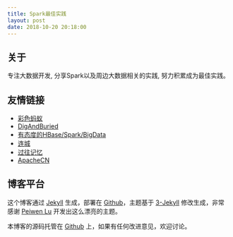```yaml
---
title: Spark最佳实践 
layout: post
date: 2018-10-20 20:18:00
---
```


## 关于

专注大数据开发, 分享Spark以及周边大数据相关的实践, 努力积累成为最佳实践。

## 友情链接
* [彩色蚂蚁](https://blog.csdn.net/colorant)
* [DigAndBuried](https://github.com/ColZer/DigAndBuried)
* [有态度的HBase/Spark/BigData](http://hbasefly.com)
* [连城](https://www.zhihu.com/people/liancheng/answers)
* [过往记忆](https://www.iteblog.com/)
* [ApacheCN](http://www.apachecn.org/)



## 博客平台

这个博客通过 [Jekyll](http://jekyllrb.com/) 生成，部署在 [Github](https://pages.github.com)，主题基于 [3-Jekyll](https://github.com/P233/3-Jekyll) 修改生成，非常感谢 [Peiwen Lu](https://github.com/P233) 开发出这么漂亮的主题。

本博客的源码托管在 [Github](https://github.com/suyan/suyan.github.io) 上，如果有任何改进意见，欢迎讨论。
